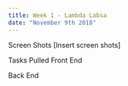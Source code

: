```yaml
---
title: Week 1 - Lambda Labsa
date: "November 9th 2018"
---
```

Screen Shots
[Insert screen shots]

Tasks Pulled
Front End


Back End